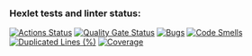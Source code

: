 ### Hexlet tests and linter status:
[![Actions Status](https://github.com/prvmjsky/java-project-78/actions/workflows/hexlet-check.yml/badge.svg)](https://github.com/prvmjsky/java-project-78/actions)
[![Quality Gate Status](https://sonarcloud.io/api/project_badges/measure?project=prvmjsky_java-project-78&metric=alert_status)](https://sonarcloud.io/summary/new_code?id=prvmjsky_java-project-78)
[![Bugs](https://sonarcloud.io/api/project_badges/measure?project=prvmjsky_java-project-78&metric=bugs)](https://sonarcloud.io/summary/new_code?id=prvmjsky_java-project-78)
[![Code Smells](https://sonarcloud.io/api/project_badges/measure?project=prvmjsky_java-project-78&metric=code_smells)](https://sonarcloud.io/summary/new_code?id=prvmjsky_java-project-78)
[![Duplicated Lines (%)](https://sonarcloud.io/api/project_badges/measure?project=prvmjsky_java-project-78&metric=duplicated_lines_density)](https://sonarcloud.io/summary/new_code?id=prvmjsky_java-project-78)
[![Coverage](https://sonarcloud.io/api/project_badges/measure?project=prvmjsky_java-project-78&metric=coverage)](https://sonarcloud.io/summary/new_code?id=prvmjsky_java-project-78)
